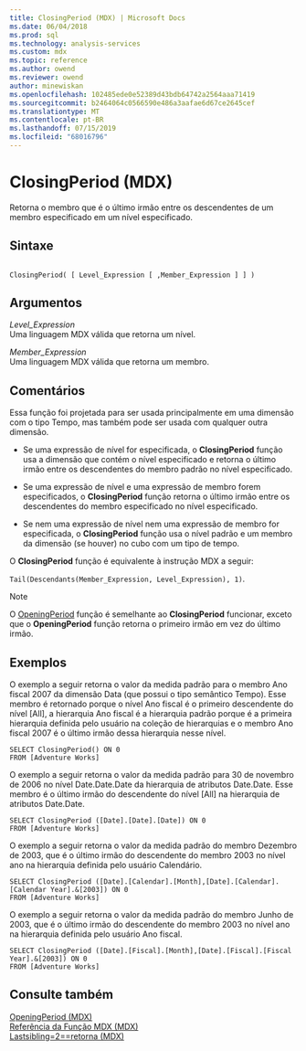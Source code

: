 ```yaml
---
title: ClosingPeriod (MDX) | Microsoft Docs
ms.date: 06/04/2018
ms.prod: sql
ms.technology: analysis-services
ms.custom: mdx
ms.topic: reference
ms.author: owend
ms.reviewer: owend
author: minewiskan
ms.openlocfilehash: 102485ede0e52389d43bdb64742a2564aaa71419
ms.sourcegitcommit: b2464064c0566590e486a3aafae6d67ce2645cef
ms.translationtype: MT
ms.contentlocale: pt-BR
ms.lasthandoff: 07/15/2019
ms.locfileid: "68016796"
---
```

# <a name="closingperiod-mdx"></a>ClosingPeriod (MDX)


  Retorna o membro que é o último irmão entre os descendentes de um membro especificado em um nível especificado.  
  
## <a name="syntax"></a>Sintaxe  
  
```  
  
ClosingPeriod( [ Level_Expression [ ,Member_Expression ] ] )  
```  
  
## <a name="arguments"></a>Argumentos  
 *Level_Expression*  
 Uma linguagem MDX válida que retorna um nível.  
  
 *Member_Expression*  
 Uma linguagem MDX válida que retorna um membro.  
  
## <a name="remarks"></a>Comentários  
 Essa função foi projetada para ser usada principalmente em uma dimensão com o tipo Tempo, mas também pode ser usada com qualquer outra dimensão.  
  
-   Se uma expressão de nível for especificada, o **ClosingPeriod** função usa a dimensão que contém o nível especificado e retorna o último irmão entre os descendentes do membro padrão no nível especificado.  
  
-   Se uma expressão de nível e uma expressão de membro forem especificados, o **ClosingPeriod** função retorna o último irmão entre os descendentes do membro especificado no nível especificado.  
  
-   Se nem uma expressão de nível nem uma expressão de membro for especificada, o **ClosingPeriod** função usa o nível padrão e um membro da dimensão (se houver) no cubo com um tipo de tempo.  
  
 O **ClosingPeriod** função é equivalente à instrução MDX a seguir:  
  
 `Tail(Descendants(Member_Expression, Level_Expression), 1)`.  
  
> [!NOTE]  
>  O [OpeningPeriod](../mdx/openingperiod-mdx.md) função é semelhante ao **ClosingPeriod** funcionar, exceto que o **OpeningPeriod** função retorna o primeiro irmão em vez do último irmão.  
  
## <a name="examples"></a>Exemplos  
 O exemplo a seguir retorna o valor da medida padrão para o membro Ano fiscal 2007 da dimensão Data (que possui o tipo semântico Tempo). Esse membro é retornado porque o nível Ano fiscal é o primeiro descendente do nível [All], a hierarquia Ano fiscal é a hierarquia padrão porque é a primeira hierarquia definida pelo usuário na coleção de hierarquias e o membro Ano fiscal 2007 é o último irmão dessa hierarquia nesse nível.  
  
```  
SELECT ClosingPeriod() ON 0  
FROM [Adventure Works]  
```  
  
 O exemplo a seguir retorna o valor da medida padrão para 30 de novembro de 2006 no nível Date.Date.Date da hierarquia de atributos Date.Date. Esse membro é o último irmão do descendente do nível [All] na hierarquia de atributos Date.Date.  
  
```  
SELECT ClosingPeriod ([Date].[Date].[Date]) ON 0  
FROM [Adventure Works]  
```  
  
 O exemplo a seguir retorna o valor da medida padrão do membro Dezembro de 2003, que é o último irmão do descendente do membro 2003 no nível ano na hierarquia definida pelo usuário Calendário.  
  
```  
SELECT ClosingPeriod ([Date].[Calendar].[Month],[Date].[Calendar].[Calendar Year].&[2003]) ON 0  
FROM [Adventure Works]  
```  
  
 O exemplo a seguir retorna o valor da medida padrão do membro Junho de 2003, que é o último irmão do descendente do membro 2003 no nível ano na hierarquia definida pelo usuário Ano fiscal.  
  
```  
SELECT ClosingPeriod ([Date].[Fiscal].[Month],[Date].[Fiscal].[Fiscal Year].&[2003]) ON 0  
FROM [Adventure Works]  
```  
  
## <a name="see-also"></a>Consulte também  
 [OpeningPeriod &#40;MDX&#41;](../mdx/openingperiod-mdx.md)   
 [Referência da Função MDX &#40;MDX&#41;](../mdx/mdx-function-reference-mdx.md)   
 [Lastsibling=2==retorna &#40;MDX&#41;](../mdx/lastsibling-mdx.md)  
  
  
